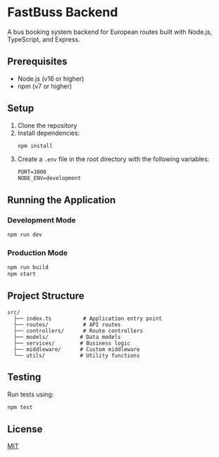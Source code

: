 # FastBuss Backend

A bus booking system backend for European routes built with Node.js, TypeScript, and Express.

## Prerequisites

- Node.js (v16 or higher)
- npm (v7 or higher)

## Setup

1. Clone the repository
2. Install dependencies:
   ```bash
   npm install
   ```
3. Create a `.env` file in the root directory with the following variables:
   ```
   PORT=3000
   NODE_ENV=development
   ```

## Running the Application

### Development Mode
```bash
npm run dev
```

### Production Mode
```bash
npm run build
npm start
```

## Project Structure

```
src/
  ├── index.ts          # Application entry point
  ├── routes/           # API routes
  ├── controllers/      # Route controllers
  ├── models/          # Data models
  ├── services/        # Business logic
  ├── middleware/      # Custom middleware
  └── utils/           # Utility functions
```

## Testing

Run tests using:
```bash
npm test
```

## License

[MIT](LICENSE) 